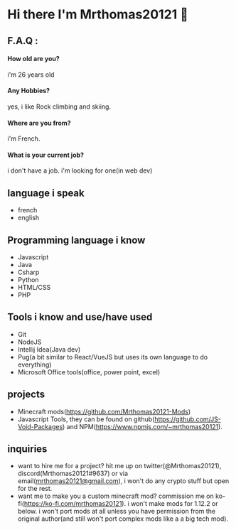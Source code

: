 # Hi there I'm Mrthomas20121 👋
## F.A.Q :
#### How old are you?
i'm 26 years old
#### Any Hobbies?
yes, i like Rock climbing and skiing.
#### Where are you from?
i'm French.
#### What is your current job?
i don't have a job. i'm looking for one(in web dev)

## language i speak
- french
- english

## Programming language i know
- Javascript
- Java
- Csharp
- Python
- HTML/CSS
- PHP

## Tools i know and use/have used
- Git
- NodeJS
- Intellij Idea(Java dev)
- Pug(a bit similar to React/VueJS but uses its own language to do everything)
- Microsoft Office tools(office, power point, excel)

## projects
- Minecraft mods(https://github.com/Mrthomas20121-Mods)
- Javascript Tools, they can be found on github(https://github.com/JS-Void-Packages) and NPM(https://www.npmjs.com/~mrthomas20121).

## inquiries
- want to hire me for a project? hit me up on twitter(@Mrthomas20121), discord(Mrthomas20121#9637) or via email(mrthomas20121@gmail.com), i won't do any crypto stuff but open for the rest.
- want me to make you a custom minecraft mod? commission me on ko-fi(https://ko-fi.com/mrthomas20121). i won't make mods for 1.12.2 or below. i won't port mods at all unless you have permission from the original author(and still won't port complex mods like a a big tech mod).
